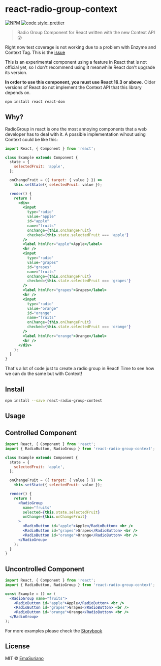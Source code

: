 # react-radio-group-context

[![NPM](https://img.shields.io/npm/v/react-radio-group-context.svg)](https://www.npmjs.com/package/react-radio-group-context) 
[![code style: prettier](https://img.shields.io/badge/code_style-prettier-ff69b4.svg)](https://github.com/prettier/prettier)

> Radio Group Component for React written with the new Context API 😮

Right now test coverage is not working due to a problem with Enzyme and Context Tag. This is the [issue](https://github.com/airbnb/enzyme/issues/1509)

This is an experimental component using a feature in React that is not official yet, so I don't recommend using it meanwhile React don't upgrade its version.

**In order to use this component, you must use React 16.3 or above.** Older versions of React do not implement the Context API that this library depends on.

```bash
npm install react react-dom
```

## Why?

RadioGroup in react is one the most annoying components that a web developer has to deal with it. A possible implementation wihout using Context could be like this:

```jsx
import React, { Component } from 'react';

class Example extends Component {
  state = {
    selectedFruit: 'apple',
  };

  onChangeFruit = ({ target: { value } }) =>
    this.setState({ selectedFruit: value });

  render() {
    return (
      <div>
        <input
          type="radio"
          value="apple"
          id="apple"
          name="fruits"
          onChange={this.onChangeFruit}
          checked={this.state.selectedFruit === 'apple'}
        />
        <label htmlFor="apple">Apple</label>
        <br />
        <input
          type="radio"
          value="grapes"
          id="grapes"
          name="fruits"
          onChange={this.onChangeFruit}
          checked={this.state.selectedFruit === 'grapes'}
        />
        <label htmlFor="grapes">Grapes</label>
        <br />
        <input
          type="radio"
          value="orange"
          id="orange"
          name="fruits"
          onChange={this.onChangeFruit}
          checked={this.state.selectedFruit === 'orange'}
        />
        <label htmlFor="orange">Orange</label>
        <br />
      </div>
    );
  }
}
```

That's a lot of code just to create a radio group in React! Time to see how we can do the same but with Context!

## Install

```bash
npm install --save react-radio-group-context
```

## Usage

## Controlled Component

```jsx
import React, { Component } from 'react';
import { RadioButton, RadioGroup } from 'react-radio-group-context';

class Example extends Component {
  state = {
    selectedFruit: 'apple',
  };

  onChangeFruit = ({ target: { value } }) =>
    this.setState({ selectedFruit: value });

  render() {
    return (
      <RadioGroup
        name="fruits"
        selected={this.state.selectedFruit}
        onChange={this.onChangeFruit}
      >
        <RadioButton id="apple">Apple</RadioButton> <br />
        <RadioButton id="grapes">Grapes</RadioButton> <br />
        <RadioButton id="orange">Orange</RadioButton> <br />
      </RadioGroup>
    );
  }
}
```

## Uncontrolled Component

```jsx
import React, { Component } from 'react';
import { RadioButton, RadioGroup } from 'react-radio-group-context';

const Example = () => (
  <RadioGroup name="fruits">
    <RadioButton id="apple">Apple</RadioButton> <br />
    <RadioButton id="grapes">Grapes</RadioButton> <br />
    <RadioButton id="orange">Orange</RadioButton> <br />
  </RadioGroup>
);
```

For more examples please check the [Storybook](https://emasuriano.github.io/react-radio-group-context/)

## License

MIT © [EmaSuriano](https://github.com/EmaSuriano/react-radio-group-context)
